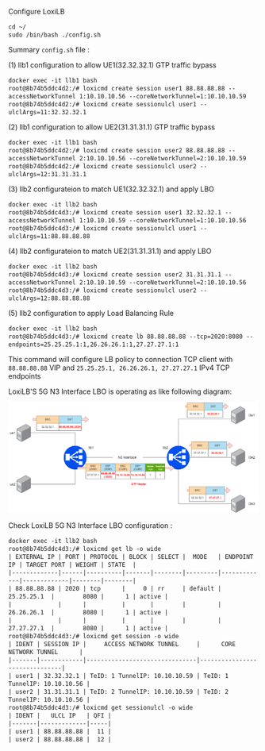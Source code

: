
Configure LoxiLB

```
cd ~/
sudo /bin/bash ./config.sh
```

Summary `config.sh` file :

(1) llb1 configuration to allow UE1(32.32.32.1) GTP traffic bypass
```
docker exec -it llb1 bash
root@8b74b5ddc4d2:/# loxicmd create session user1 88.88.88.88 --accessNetworkTunnel 1:10.10.10.56 --coreNetworkTunnel=1:10.10.10.59
root@8b74b5ddc4d2:/# loxicmd create sessionulcl user1 --ulclArgs=11:32.32.32.1
```

(2) llb1 configuration to allow UE2(31.31.31.1) GTP traffic bypass
```
docker exec -it llb1 bash
root@8b74b5ddc4d2:/# loxicmd create session user2 88.88.88.88 --accessNetworkTunnel 2:10.10.10.56 --coreNetworkTunnel=2:10.10.10.59
root@8b74b5ddc4d2:/# loxicmd create sessionulcl user2 --ulclArgs=12:31.31.31.1
```

(3) llb2 configurateion to match UE1(32.32.32.1) and apply LBO 
```
docker exec -it llb2 bash
root@8b74b5ddc4d3:/# loxicmd create session user1 32.32.32.1 --accessNetworkTunnel 1:10.10.10.59 --coreNetworkTunnel=1:10.10.10.56
root@8b74b5ddc4d3:/# loxicmd create sessionulcl user1 --ulclArgs=11:88.88.88.88
```

(4) llb2 configurateion to match UE2(31.31.31.1) and apply LBO 
```
docker exec -it llb2 bash
root@8b74b5ddc4d3:/# loxicmd create session user2 31.31.31.1 --accessNetworkTunnel 2:10.10.10.59 --coreNetworkTunnel=2:10.10.10.56
root@8b74b5ddc4d3:/# loxicmd create sessionulcl user2 --ulclArgs=12:88.88.88.88
```

(5) llb2 configuration to apply Load Balancing Rule
```
docker exec -it llb2 bash
root@8b74b5ddc4d3:/# loxicmd create lb 88.88.88.88 --tcp=2020:8080 --endpoints=25.25.25.1:1,26.26.26.1:1,27.27.27.1:1
```

This command will configure LB policy to connection TCP client with `88.88.88.88` VIP and `25.25.25.1, 26.26.26.1, 27.27.27.1` IPv4 TCP endpoints

LoxiLB'S 5G N3 Interface LBO is operating as like following diagram:

![configuration](./assets/configuration.png)

Check LoxiLB 5G N3 Interface LBO configuration :
```
docker exec -it llb2 bash
root@8b74b5ddc4d3:/# loxicmd get lb -o wide
| EXTERNAL IP | PORT | PROTOCOL | BLOCK | SELECT |  MODE   | ENDPOINT IP | TARGET PORT | WEIGHT | STATE  |
|-------------|------|----------|-------|--------|---------|-------------|-------------|--------|--------|
| 88.88.88.88 | 2020 | tcp      |     0 | rr     | default | 25.25.25.1  |        8080 |      1 | active |
|             |      |          |       |        |         | 26.26.26.1  |        8080 |      1 | active |
|             |      |          |       |        |         | 27.27.27.1  |        8080 |      1 | active |
root@8b74b5ddc4d3:/# loxicmd get session -o wide
| IDENT | SESSION IP |     ACCESS NETWORK TUNNEL     |      CORE NETWORK TUNNEL      |
|-------|------------|-------------------------------|-------------------------------|
| user1 | 32.32.32.1 | TeID: 1 TunnelIP: 10.10.10.59 | TeID: 1 TunnelIP: 10.10.10.56 |
| user2 | 31.31.31.1 | TeID: 2 TunnelIP: 10.10.10.59 | TeID: 2 TunnelIP: 10.10.10.56 |
root@8b74b5ddc4d3:/# loxicmd get sessionulcl -o wide
| IDENT |   ULCL IP   | QFI |
|-------|-------------|-----|
| user1 | 88.88.88.88 |  11 |
| user2 | 88.88.88.88 |  12 |
```

